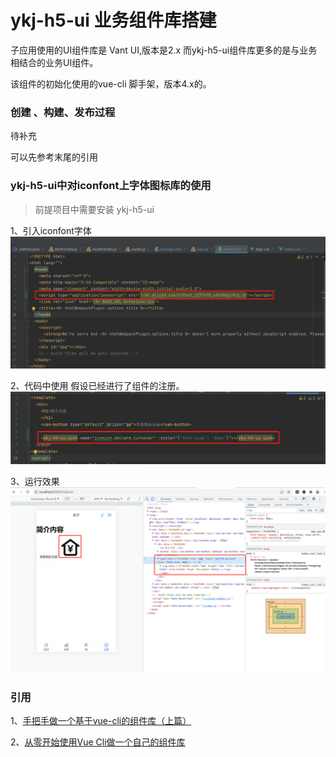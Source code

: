 # ykj-h5-ui 业务组件库搭建


子应用使用的UI组件库是 Vant UI,版本是2.x 而ykj-h5-ui组件库更多的是与业务相结合的业务UI组件。


该组件的初始化使用的vue-cli 脚手架，版本4.x的。

### 创建 、构建、发布过程

待补充

可以先参考末尾的引用




### ykj-h5-ui中对iconfont上字体图标库的使用

> 前提项目中需要安装 ykj-h5-ui


1、引入iconfont字体
![引入字体](https://raw.githubusercontent.com/tiger-mini/assets/main/img/ykj-h5-ui/ykj-h5-ui%E7%BB%84%E4%BB%B6%E7%9A%84%E4%BD%BF%E4%BB%A3%E7%A0%81%E5%AD%97%E4%BD%93%E5%BA%93%E5%BC%95%E5%85%A5.png)

2、代码中使用
假设已经进行了组件的注册。
![代码中使用](https://raw.githubusercontent.com/tiger-mini/assets/main/img/ykj-h5-ui/ykj-h5-ui%E7%BB%84%E4%BB%B6%E7%9A%84%E4%BD%BF%E4%BB%A3%E7%A0%81%E5%BC%95%E5%85%A5%E7%94%A8.png)

3、运行效果
![运行效果](https://raw.githubusercontent.com/tiger-mini/assets/main/img/ykj-h5-ui/ykj-h5-ui%E7%BB%84%E4%BB%B6%E7%9A%84%E4%BD%BF%E7%94%A8.png)





### 引用

1、[手把手做一个基于vue-cli的组件库（上篇）](https://www.cnblogs.com/sq-blogs/p/12822206.html)

2、[从零开始使用Vue Cli做一个自己的组件库](https://juejin.cn/post/7021807687406977054)

